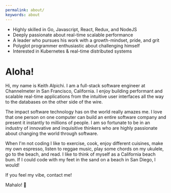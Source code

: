 ```yaml
---
permalink: about/
keywords: about
---
```


- Highly skilled in Go, Javascript, React, Redux, and NodeJS
- Deeply passionate about real-time scalable performance
- A leader who pursues his work with a growth-mindset, pride, and grit
- Polyglot programmer enthusiastic about challenging himself
- Interested in Kubernetes & real-time distributed systems

# Aloha!

Hi, my name is Keith Alpichi. I am a full-stack software engineer at Channelmeter in San Francisco, California. I enjoy building performant and scalable real-time applications from the intuitive user interfaces all the way to the databases on the other side of the wire.

The impact software technology has on the world really amazes me. I love that one person on one computer can build an entire software company and present it instantly to millions of people. I am so fortunate to be in an industry of innovative and inquisitive thinkers who are highly passionate about changing the world through software.

When I'm not coding I like to exercise, cook, enjoy different cuisines, make my own espresso, listen to reggae music, play some chords on my ukulele, go to the beach, and read. I like to think of myself as a California beach bum. If I could code with my feet in the sand on a beach in San Diego, I would!

If you feel my vibe, contact me!

Mahalo! 🤙
